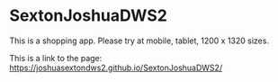 # SextonJoshuaDWS2

This is a shopping app. Please try at mobile, tablet, 1200 x 1320 sizes.

This is a link to the page: https://joshuasextondws2.github.io/SextonJoshuaDWS2/
